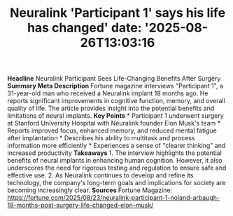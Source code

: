 ﻿---
title: "Neuralink 'Participant 1' says his life has changed'
date: '2025-08-26T13:03:16"
category: "Markets"
summary: ""
slug: "neuralink participant 1 says his life has changed"
source_urls:
  - "https://fortune.com/2025/08/23/neuralink-participant-1-noland-arbaugh-18-months-post-surgery-life-changed-elon-musk/"
seo:
  title: "Neuralink 'Participant 1' says his life has changed | Hash n Hedge'
  description: '"
  keywords: ["news", "markets", "brief"]
---
**Headline** Neuralink Participant Sees Life-Changing Benefits After Surgery  **Summary Meta Description** Fortune magazine interviews "Participant 1", a 31-year-old man who received a Neuralink implant 18 months ago. He reports significant improvements in cognitive function, memory, and overall quality of life. The article provides insight into the potential benefits and limitations of neural implants.  **Key Points**  * Participant 1 underwent surgery at Stanford University Hospital with Neuralink founder Elon Musk's team * Reports improved focus, enhanced memory, and reduced mental fatigue after implantation * Describes his ability to multitask and process information more efficiently * Experiences a sense of "clearer thinking" and increased productivity  **Takeaways**  1. The interview highlights the potential benefits of neural implants in enhancing human cognition. However, it also underscores the need for rigorous testing and regulation to ensure safe and effective use. 2. As Neuralink continues to develop and refine its technology, the company's long-term goals and implications for society are becoming increasingly clear.  **Sources** Fortune Magazine: https://fortune.com/2025/08/23/neuralink-participant-1-noland-arbaugh-18-months-post-surgery-life-changed-elon-musk/ 
